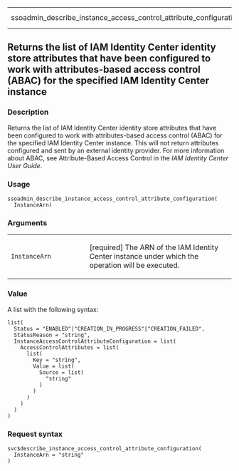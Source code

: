 <table style="width: 100%;">
<tbody>
<tr class="odd">
<td>ssoadmin_describe_instance_access_control_attribute_configuration</td>
<td style="text-align: right;">R Documentation</td>
</tr>
</tbody>
</table>

## Returns the list of IAM Identity Center identity store attributes that have been configured to work with attributes-based access control (ABAC) for the specified IAM Identity Center instance

### Description

Returns the list of IAM Identity Center identity store attributes that
have been configured to work with attributes-based access control (ABAC)
for the specified IAM Identity Center instance. This will not return
attributes configured and sent by an external identity provider. For
more information about ABAC, see Attribute-Based Access Control in the
*IAM Identity Center User Guide*.

### Usage

    ssoadmin_describe_instance_access_control_attribute_configuration(
      InstanceArn)

### Arguments

<table>
<colgroup>
<col style="width: 35%" />
<col style="width: 65%" />
</colgroup>
<tbody>
<tr class="odd">
<td><code
id="ssoadmin_describe_instance_access_control_attribute_configuration_:_InstanceArn">InstanceArn</code></td>
<td><p>[required] The ARN of the IAM Identity Center instance under
which the operation will be executed.</p></td>
</tr>
</tbody>
</table>

### Value

A list with the following syntax:

    list(
      Status = "ENABLED"|"CREATION_IN_PROGRESS"|"CREATION_FAILED",
      StatusReason = "string",
      InstanceAccessControlAttributeConfiguration = list(
        AccessControlAttributes = list(
          list(
            Key = "string",
            Value = list(
              Source = list(
                "string"
              )
            )
          )
        )
      )
    )

### Request syntax

    svc$describe_instance_access_control_attribute_configuration(
      InstanceArn = "string"
    )
